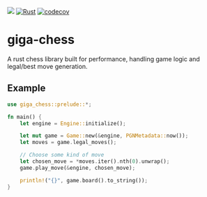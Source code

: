 [![](https://img.shields.io/crates/v/giga-chess)](https://crates.io/crates/giga-chess)
[![Rust](https://github.com/Zitronenjoghurt/giga-chess/actions/workflows/rust.yml/badge.svg)](https://github.com/Zitronenjoghurt/giga-chess/actions/workflows/rust.yml)
[![codecov](https://codecov.io/gh/Zitronenjoghurt/giga-chess/graph/badge.svg?token=UM6T22YO17)](https://codecov.io/gh/Zitronenjoghurt/giga-chess)

# giga-chess

A rust chess library built for performance, handling game logic and legal/best move generation.

## Example

```rust
use giga_chess::prelude::*;

fn main() {
    let engine = Engine::initialize();

    let mut game = Game::new(&engine, PGNMetadata::now());
    let moves = game.legal_moves();

    // Choose some kind of move
    let chosen_move = *moves.iter().nth(0).unwrap();
    game.play_move(&engine, chosen_move);

    println!("{}", game.board().to_string());
}
```